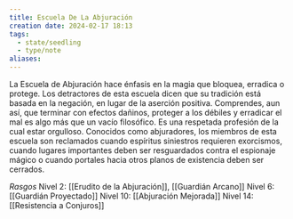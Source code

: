 ```yaml
---
title: Escuela De La Abjuración
creation date: 2024-02-17 18:13
tags:
  - state/seedling
  - type/note
aliases:
---
```

La Escuela de Abjuración hace énfasis en la magia que bloquea, erradica o protege. Los detractores de esta escuela dicen que su tradición está basada en la negación, en lugar de la aserción positiva.
Comprendes, aun así, que terminar con efectos dañinos, proteger a los débiles y erradicar el mal es algo más que un vacío filosófico. Es una respetada profesión de la cual estar orgulloso.
Conocidos como abjuradores, los miembros de esta escuela son reclamados cuando espíritus
siniestros requieren exorcismos, cuando lugares importantes deben ser resguardados contra el
espionaje mágico o cuando portales hacia otros planos de existencia deben ser cerrados.


*Rasgos*
Nivel 2: [[Erudito de la Abjuración]], [[Guardián Arcano]]
Nivel 6: [[Guardián Proyectado]]
Nivel 10: [[Abjuración Mejorada]]
Nivel 14: [[Resistencia a Conjuros]]